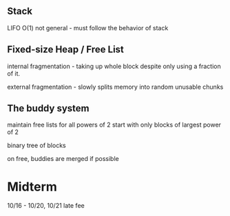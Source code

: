 
## Stack
LIFO
O(1)
not general - must follow the behavior of stack

## Fixed-size Heap / Free List

internal fragmentation - taking up whole block despite only using a fraction of it.

external fragmentation - slowly splits memory into random unusable chunks

## The buddy system
maintain free lists for all powers of 2
start with only blocks of largest power of 2

binary tree of blocks

on free, buddies are merged if possible

# Midterm

10/16 - 10/20, 10/21 late fee